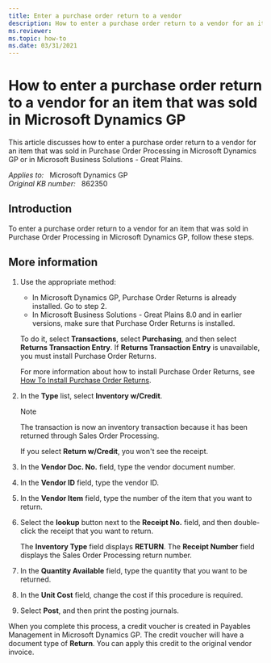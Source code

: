 ```yaml
---
title: Enter a purchase order return to a vendor
description: How to enter a purchase order return to a vendor for an item that was sold in Microsoft Dynamics GP.
ms.reviewer:
ms.topic: how-to
ms.date: 03/31/2021
---
```

# How to enter a purchase order return to a vendor for an item that was sold in Microsoft Dynamics GP

This article discusses how to enter a purchase order return to a vendor for an item that was sold in Purchase Order Processing in Microsoft Dynamics GP or in Microsoft Business Solutions - Great Plains.

_Applies to:_ &nbsp; Microsoft Dynamics GP  
_Original KB number:_ &nbsp; 862350

## Introduction

To enter a purchase order return to a vendor for an item that was sold in Purchase Order Processing in Microsoft Dynamics GP, follow these steps.

## More information

1. Use the appropriate method:

    - In Microsoft Dynamics GP, Purchase Order Returns is already installed. Go to step 2.
    - In Microsoft Business Solutions - Great Plains 8.0 and in earlier versions, make sure that Purchase Order Returns is installed.

    To do it, select **Transactions**, select **Purchasing**, and then select **Returns Transaction Entry**. If **Returns Transaction Entry** is unavailable, you must install Purchase Order Returns.

    For more information about how to install Purchase Order Returns, see [How To Install Purchase Order Returns](https://support.microsoft.com/help/857798).

2. In the **Type** list, select **Inventory w/Credit**.

    > [!NOTE]
    > The transaction is now an inventory transaction because it has been returned through Sales Order Processing.

    If you select **Return w/Credit**, you won't see the receipt.
3. In the **Vendor Doc. No.** field, type the vendor document number.
4. In the **Vendor ID** field, type the vendor ID.
5. In the **Vendor Item** field, type the number of the item that you want to return.
6. Select the **lookup** button next to the **Receipt No.** field, and then double-click the receipt that you want to return.

    The **Inventory Type** field displays **RETURN**. The **Receipt Number** field displays the Sales Order Processing return number.
7. In the **Quantity Available** field, type the quantity that you want to be returned.
8. In the **Unit Cost** field, change the cost if this procedure is required.
9. Select **Post**, and then print the posting journals.

When you complete this process, a credit voucher is created in Payables Management in Microsoft Dynamics GP. The credit voucher will have a document type of **Return**. You can apply this credit to the original vendor invoice.
